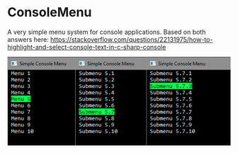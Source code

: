 # ConsoleMenu
A very simple menu system for console applications.
Based on both answers here: https://stackoverflow.com/questions/22131975/how-to-highlight-and-select-console-text-in-c-sharp-console

![ConsoleMenu](https://github.com/Moskus/ConsoleMenu/blob/master/ConsoleMenu.png)
